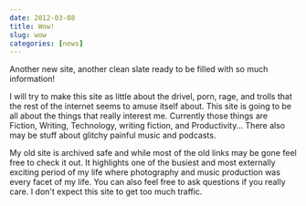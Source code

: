 ```yaml
---
date: 2012-03-08
title: Wow!
slug: wow
categories: [news]
---
```


Another new site, another clean slate ready to be filled with so much information!

I will try to make this site as little about the drivel, porn, rage, and trolls that the rest of the internet seems to amuse itself about. This site is going to be all about the things that really interest me.
Currently those things are Fiction, Writing, Technology, writing fiction, and Productivity… There also may be stuff about glitchy painful music and podcasts.

My old site is archived safe and while most of the old links may be gone feel free to check it out. It highlights one of the busiest and most externally exciting period of my life where photography and music production was every facet of my life.
You can also feel free to ask questions if you really care. I don't expect this site to get too much traffic.
